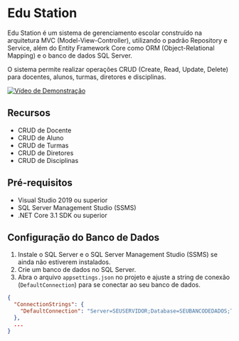 # Edu Station

Edu Station é um sistema de gerenciamento escolar construído na arquitetura MVC (Model-View-Controller), utilizando o padrão Repository e Service, além do Entity Framework Core como ORM (Object-Relational Mapping) e o banco de dados SQL Server.

O sistema permite realizar operações CRUD (Create, Read, Update, Delete) para docentes, alunos, turmas, diretores e disciplinas.

[![Vídeo de Demonstração](https://img.youtube.com/vi/qJJ7VMYLBkg/maxresdefault.jpg)](https://youtu.be/qJJ7VMYLBkg)

## Recursos

- CRUD de Docente
- CRUD de Aluno
- CRUD de Turmas
- CRUD de Diretores
- CRUD de Disciplinas

## Pré-requisitos

- Visual Studio 2019 ou superior
- SQL Server Management Studio (SSMS)
- .NET Core 3.1 SDK ou superior

## Configuração do Banco de Dados

1. Instale o SQL Server e o SQL Server Management Studio (SSMS) se ainda não estiverem instalados.
2. Crie um banco de dados no SQL Server.
3. Abra o arquivo `appsettings.json` no projeto e ajuste a string de conexão (`DefaultConnection`) para se conectar ao seu banco de dados.

```json
{
  "ConnectionStrings": {
    "DefaultConnection": "Server=SEUSERVIDOR;Database=SEUBANCODEDADOS;Trusted_Connection=True;MultipleActiveResultSets=true"
  },
  ...
}
